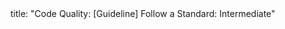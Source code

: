 <frontmatter>
title: "Code Quality: [Guideline] Follow a Standard: Intermediate"
</frontmatter>

<include src="index-body.md" boilerplate />

